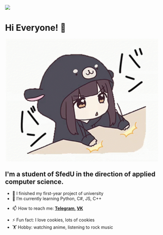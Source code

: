 ![](https://komarev.com/ghpvc/?username=Pr0gger1)
# Hi Everyone! 👋
<div align="center">
  <img align="center" width="500px" src="https://github.com/Pr0gger1/Pr0gger1/blob/main/assets/menhera-chan-chibi.gif" alt="Hello">
</div>

## I'm a student of SfedU in the direction of applied computer science.
- 🔭 I finished my first-year project of university
- 🌱 I’m currently learning Python, C#, JS, C++
<!-- 👯 I’m looking to collaborate on ...
- 🤔 I’m looking for help with ...
- 💬 Ask me about ... -->
- 📫 How to reach me:  **[Telegram](https://t.me/progger01), [VK](https://vk.com/4m0gus)**
<!-- - 😄 Pronouns: ... -->
- ⚡ Fun fact: I love cookies, lots of cookies
- 🏋️ Hobby: watching anime, listening to rock music
